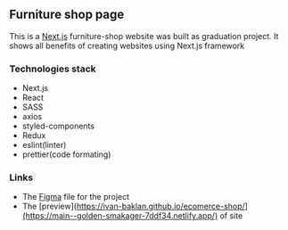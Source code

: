 

## Furniture shop page

This is a [Next.js](https://nextjs.org/) furniture-shop website was built as graduation project. It shows all benefits of creating websites using Next.js framework

### Technologies stack
* Next.js
* React
* SASS
* axios
* styled-components
* Redux
* eslint(linter)
* prettier(code formating)

### Links
* The [Figma](https://www.figma.com/file/bvYj30y0b85V2xNTPadlwn/FE6-Final-Project?t=MUgM97ccn68hJqNu-0) file for the project
* The [preview](https://ivan-baklan.github.io/ecomerce-shop/](https://main--golden-smakager-7ddf34.netlify.app/) of site



